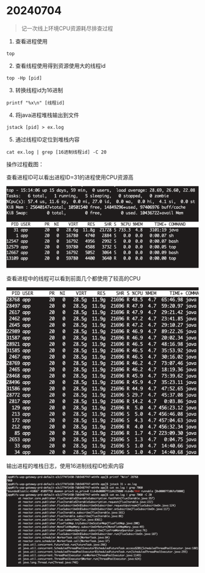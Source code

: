 # 20240704

> 记一次线上环境CPU资源耗尽排查过程

1. 查看进程使用

```shell
top
```

2. 查看线程使用得到资源使用大的线程id

```shell
top -Hp [pid] 
```

3. 转换线程id为16进制

```shell
printf "%x\n" [线程id] 
```

4.  将java进程堆栈输出到文件

```shell
jstack [pid] > ex.log
```

5.  通过线程ID定位到堆栈内容

```shell
cat ex.log | grep [16进制线程id] -C 20
```



操作过程截图：

查看进程ID可以看出进程ID=31的进程使用CPU资源高

![image-20240704151426219](../images/image-20240704151426219.png)

查看进程中的线程可以看到前面几个都使用了较高的CPU

![image-20240704141529254](../images/image-20240704141529254.png)

输出进程的堆栈日志，使用16进制线程ID检索内容

![image-20240704141751901](../images/image-20240704141751901.png)